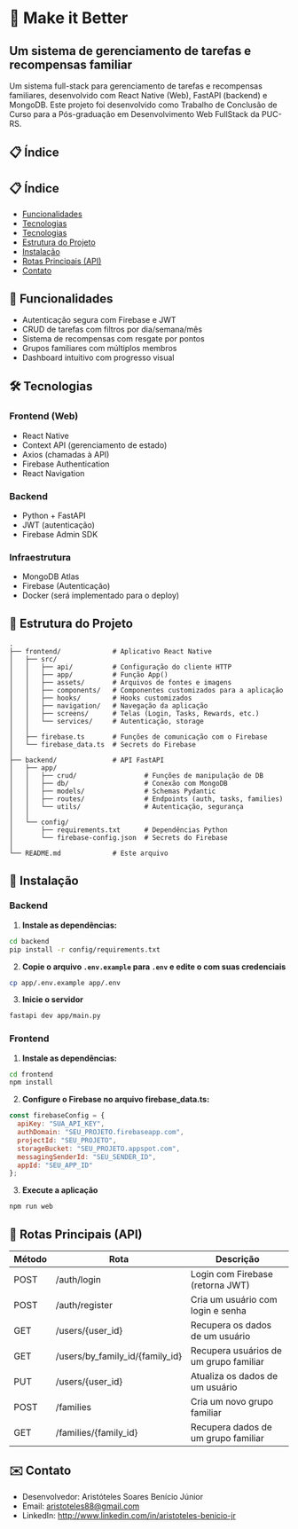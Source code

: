# 📱 Make it Better
## Um sistema de gerenciamento de tarefas e recompensas familiar 

Um sistema full-stack para gerenciamento de tarefas e recompensas familiares, desenvolvido com React Native (Web), FastAPI (backend) e MongoDB.
Este projeto foi desenvolvido como Trabalho de Conclusão de Curso para a Pós-graduação em Desenvolvimento Web FullStack da PUC-RS.

## 📋 Índice
## 📋 Índice
- [Funcionalidades](#-funcionalidades)
- [Tecnologias](#️--tecnologias)
- [Tecnologias](#️--tecnologias)
- [Estrutura do Projeto](#-estrutura-do-projeto)
- [Instalação](#-instalação)
- [Rotas Principais (API)](#-rotas-principais-api)
- [Contato](#️-contato)

## 🚀 Funcionalidades

- Autenticação segura com Firebase e JWT
- CRUD de tarefas com filtros por dia/semana/mês
- Sistema de recompensas com resgate por pontos
- Grupos familiares com múltiplos membros
- Dashboard intuitivo com progresso visual

## 🛠️  Tecnologias

### Frontend (Web)

- React Native
- Context API (gerenciamento de estado)
- Axios (chamadas à API)
- Firebase Authentication
- React Navigation

### Backend

- Python + FastAPI
- JWT (autenticação)
- Firebase Admin SDK

### Infraestrutura

- MongoDB Atlas
- Firebase (Autenticação)
- Docker (será implementado para o deploy)

## 📂 Estrutura do Projeto

```
.
├── frontend/             # Aplicativo React Native
│   ├── src/
│   │   ├── api/          # Configuração do cliente HTTP
│   │   ├── app/          # Função App()
│   │   ├── assets/       # Arquivos de fontes e imagens
│   │   ├── components/   # Componentes customizados para a aplicação
│   │   ├── hooks/        # Hooks customizados
│   │   ├── navigation/   # Navegação da aplicação
│   │   ├── screens/      # Telas (Login, Tasks, Rewards, etc.)
│   │   └── services/     # Autenticação, storage
│   │
│   ├── firebase.ts       # Funções de comunicação com o Firebase
│   └── firebase_data.ts  # Secrets do Firebase
│
├── backend/              # API FastAPI
│   ├── app/
│   │   ├── crud/                 # Funções de manipulação de DB
│   │   ├── db/                   # Conexão com MongoDB
│   │   ├── models/               # Schemas Pydantic
│   │   ├── routes/               # Endpoints (auth, tasks, families)
│   │   └── utils/                # Autenticação, segurança
│   │
│   └── config/                   
│       ├── requirements.txt      # Dependências Python
│       └── firebase-config.json  # Secrets do Firebase
│
└── README.md             # Este arquivo
```

## 🚀 Instalação

### Backend

1. **Instale as dependências:**
```bash
cd backend
pip install -r config/requirements.txt
```

2. **Copie o arquivo `.env.example` para `.env` e edite o com suas credenciais**
```bash
cp app/.env.example app/.env
```

3. **Inicie o servidor**
```bash
fastapi dev app/main.py 
```

### Frontend

1. **Instale as dependências:**
```bash
cd frontend
npm install
```

2. **Configure o Firebase no arquivo firebase_data.ts:**
```javascript
const firebaseConfig = {
  apiKey: "SUA_API_KEY",
  authDomain: "SEU_PROJETO.firebaseapp.com",
  projectId: "SEU_PROJETO",
  storageBucket: "SEU_PROJETO.appspot.com",
  messagingSenderId: "SEU_SENDER_ID",
  appId: "SEU_APP_ID"
};
```

3. **Execute a aplicação**
```bash
npm run web
```


## 🌟 Rotas Principais (API)

|  Método   |     Rota                            |              Descrição                   |
|-----------|-------------------------------------|------------------------------------------|
|  POST     | /auth/login                         |	Login com Firebase (retorna JWT)       |
|  POST	   | /auth/register                      |	Cria um usuário com login e senha      |
|  GET	   | /users/{user_id}                    |	Recupera os dados de um usuário        |
|  GET	   | /users/by_family_id/{family_id}     |	Recupera usuários de um grupo familiar |
|  PUT	   | /users/{user_id}                    |	Atualiza os dados de um usuário        |
|  POST	   | /families                           |	Cria um novo grupo familiar            |
|  GET	   | /families/{family_id}               |	Recupera dados de um grupo familiar    |

## ✉️ Contato

- Desenvolvedor: Aristóteles Soares Benício Júnior
- Email: aristoteles88@gmail.com
- LinkedIn: http://www.linkedin.com/in/aristoteles-benicio-jr
